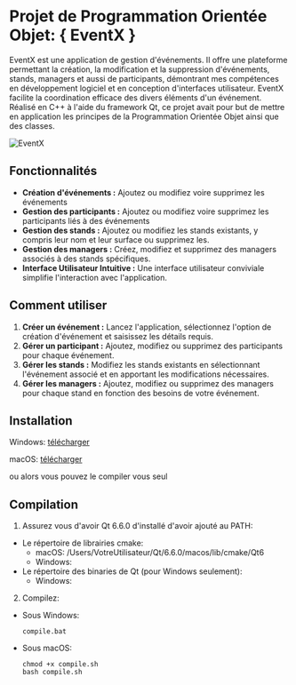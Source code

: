 # Projet de Programmation Orientée Objet: **{ EventX }**


EventX est une application de gestion d'événements. Il offre une plateforme permettant la création, la modification et la suppression d'événements, stands, managers et aussi de participants, démontrant mes compétences en développement logiciel et en conception d'interfaces utilisateur. EventX facilite la coordination efficace des divers éléments d'un événement. Réalisé en C++ à l'aide du framework Qt, ce projet avait pour but de mettre en application les principes de la Programmation Orientée Objet ainsi que des classes.

![EventX](https://i.imgur.com/gjX7Pxb.png)



## Fonctionnalités

- **Création d'événements :** Ajoutez ou modifiez voire supprimez les événements
- **Gestion des participants :** Ajoutez ou modifiez voire supprimez les participants liés à des événements
- **Gestion des stands :** Ajoutez ou modifiez les stands existants, y compris leur nom et leur surface ou supprimez les.
- **Gestion des managers :** Créez, modifiez et supprimez des managers associés à des stands spécifiques.
- **Interface Utilisateur Intuitive :** Une interface utilisateur conviviale simplifie l'interaction avec l'application.

## Comment utiliser

1. **Créer un événement :** Lancez l'application, sélectionnez l'option de création d'événement et saisissez les détails requis.
3. **Gérer un participant :** Ajoutez, modifiez ou supprimez des participants pour chaque événement.
2. **Gérer les stands :** Modifiez les stands existants en sélectionnant l'événement associé et en apportant les modifications nécessaires.
3. **Gérer les managers :** Ajoutez, modifiez ou supprimez des managers pour chaque stand en fonction des besoins de votre événement.

## Installation

Windows: [télécharger](https://github.com/belmeg/projet-poo/releases/)

macOS: [télécharger](https://github.com/belmeg/projet-poo/releases/)

ou alors vous pouvez le compiler vous seul

## Compilation

1. Assurez vous d'avoir Qt 6.6.0 d'installé d'avoir ajouté au PATH:
- Le répertoire de librairies cmake:
    - macOS: /Users/VotreUtilisateur/Qt/6.6.0/macos/lib/cmake/Qt6
    - Windows:
- Le répertoire des binaries de Qt (pour Windows seulement):
    - Windows:
2. Compilez:
- Sous Windows:
    ```
    compile.bat
    ```
- Sous macOS:
    ```
    chmod +x compile.sh
    bash compile.sh
    ```
